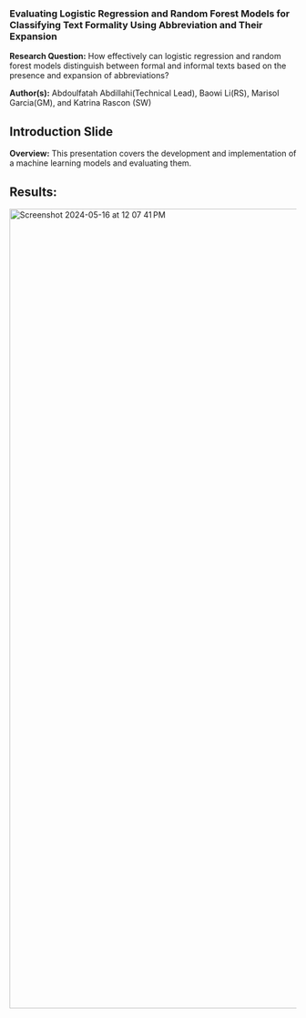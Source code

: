 ### Evaluating Logistic Regression and Random Forest Models for Classifying Text Formality Using Abbreviation and Their Expansion
**Research Question:** How effectively can logistic regression and random forest models distinguish between formal and informal texts based on the presence and expansion of abbreviations?

**Author(s):** Abdoulfatah Abdillahi(Technical Lead), Baowi Li(RS), Marisol Garcia(GM), and Katrina Rascon (SW) 

## Introduction Slide
**Overview:** This presentation covers the development and implementation of a machine learning models and evaluating them. 

## Results: 
<img width="1405" alt="Screenshot 2024-05-16 at 12 07 41 PM" src="https://github.com/Abdoul1996/chat_slang/assets/43047286/a018fc90-b239-4d4d-bf27-baa3c58c0867">

